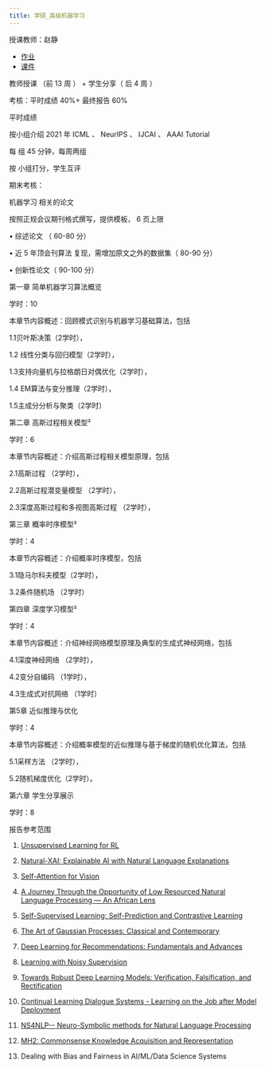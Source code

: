 ```yaml
---
title: 学硕_高级机器学习
---
```


授课教师：赵静

- [作业](https://drive.vanillaaaa.org/SharedCourses/postgraduate/计算机科学与技术/学硕_高级机器学习/作业)
- [课件](https://drive.vanillaaaa.org/SharedCourses/postgraduate/计算机科学与技术/学硕_高级机器学习/课件)

教师授课 （前 13 周 ） + 学生分享（ 后 4 周 ）

考核：平时成绩 40%+ 最终报告 60%

平时成绩

按小组介绍 2021 年 ICML 、 NeurIPS 、 IJCAI 、 AAAI Tutorial

每 组 45 分钟，每周两组

按 小组打分，学生互评

期末考核：

机器学习 相关的论文

按照正规会议期刊格式撰写，提供模板， 6 页上限

• 综述论文 （ 60-80 分）

• 近 5 年顶会刊算法 复现，需增加原文之外的数据集（ 80-90 分）

• 创新性论文（ 90-100 分）

第一章 简单机器学习算法概览

学时：10

本章节内容概述：回顾模式识别与机器学习基础算法，包括

1.1贝叶斯决策（2学时），

1.2 线性分类与回归模型（2学时），

1.3支持向量机与拉格朗日对偶优化（2学时），

1.4 EM算法与变分推理（2学时），

1.5主成分分析与聚类（2学时）

第二章 高斯过程相关模型²

学时：6

本章节内容概述：介绍高斯过程相关模型原理，包括

2.1高斯过程 （2学时），

2.2高斯过程潜变量模型 （2学时），

2.3深度高斯过程和多视图高斯过程 （2学时），

第三章 概率时序模型²

学时：4

本章节内容概述：介绍概率时序模型，包括

3.1隐马尔科夫模型（2学时），

3.2条件随机场 （2学时）

第四章 深度学习模型²

学时：4

本章节内容概述：介绍神经网络模型原理及典型的生成式神经网络，包括

4.1深度神经网络 （2学时），

4.2变分自编码 （1学时），

4.3生成式对抗网络 （1学时）

第5章 近似推理与优化

学时：4

本章节内容概述：介绍概率模型的近似推理与基于梯度的随机优化算法，包括

5.1采样方法 （2学时），

5.2随机梯度优化（2学时）。

第六章 学生分享展示

学时：8

报告参考范围

1. [Unsupervised Learning for RL](https://icml.cc/Conferences/2021/Schedule?showEvent=10843)

2. [Natural-XAI: Explainable AI with Natural Language Explanations](https://icml.cc/Conferences/2021/Schedule?showEvent=10835)

3. [Self-Attention for Vision](https://icml.cc/Conferences/2021/Schedule?showEvent=10842)

4. [A Journey Through the Opportunity of Low Resourced Natural Language Processing — An African Lens](https://nips.cc/Conferences/2021/Schedule?showEvent=21898)

5. [Self-Supervised Learning: Self-Prediction and Contrastive Learning](https://nips.cc/Conferences/2021/Schedule?showEvent=21895)

6. [The Art of Gaussian Processes: Classical and Contemporary](https://nips.cc/Conferences/2021/Schedule?showEvent=21890)

7. [Deep Learning for Recommendations: Fundamentals and Advances](https://advanced-recommender-systems.github.io/ijcai2021-tutorial/)

8. [Learning with Noisy Supervision](https://wsl-workshop.github.io/ijcai21-tutorial#slides)

9. [Towards Robust Deep Learning Models: Verification, Falsification, and Rectification](https://tutorial-ijcai.trustai.uk/)

10. [Continual Learning Dialogue Systems - Learning on the Job after Model Deployment](https://www.cs.uic.edu/~liub/IJCAI21-Continual-Learning-Dialogue-Systems-after-Deployment.html)

11. [NS4NLP-- Neuro-Symbolic methods for Natural Language Processing](https://www.cs.purdue.edu/homes/pachecog/tutorials/ns4nlp/)

12. [MH2: Commonsense Knowledge Acquisition and Representation](https://usc-isi-i2.github.io/AAAI21Tutorial/)

13. Dealing with Bias and Fairness in AI/ML/Data Science Systems

